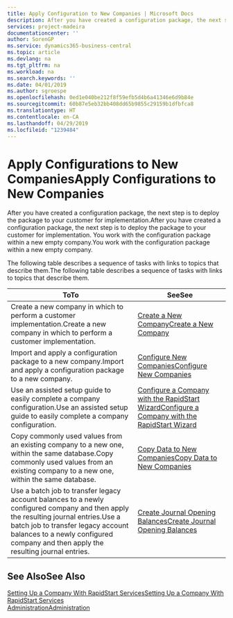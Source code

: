 ```yaml
---
title: Apply Configuration to New Companies | Microsoft Docs
description: After you have created a configuration package, the next step is to deploy the package to your customer for implementation. You use the configuration with a new empty company.
services: project-madeira
documentationcenter: ''
author: SorenGP
ms.service: dynamics365-business-central
ms.topic: article
ms.devlang: na
ms.tgt_pltfrm: na
ms.workload: na
ms.search.keywords: ''
ms.date: 04/01/2019
ms.author: sgroespe
ms.openlocfilehash: 0ed1e040be212f8f59efb5d4b6a41346e6d9b84e
ms.sourcegitcommit: 60b87e5eb32bb408dd65b9855c29159b1dfbfca8
ms.translationtype: HT
ms.contentlocale: en-CA
ms.lasthandoff: 04/29/2019
ms.locfileid: "1239484"
---
```

# <a name="apply-configurations-to-new-companies"></a><span data-ttu-id="c6ef6-104">Apply Configurations to New Companies</span><span class="sxs-lookup"><span data-stu-id="c6ef6-104">Apply Configurations to New Companies</span></span>
<span data-ttu-id="c6ef6-105">After you have created a configuration package, the next step is to deploy the package to your customer for implementation.</span><span class="sxs-lookup"><span data-stu-id="c6ef6-105">After you have created a configuration package, the next step is to deploy the package to your customer for implementation.</span></span> <span data-ttu-id="c6ef6-106">You work with the configuration package within a new empty company.</span><span class="sxs-lookup"><span data-stu-id="c6ef6-106">You work with the configuration package within a new empty company.</span></span>  

 <span data-ttu-id="c6ef6-107">The following table describes a sequence of tasks with links to topics that describe them.</span><span class="sxs-lookup"><span data-stu-id="c6ef6-107">The following table describes a sequence of tasks with links to topics that describe them.</span></span>

|<span data-ttu-id="c6ef6-108">**To**</span><span class="sxs-lookup"><span data-stu-id="c6ef6-108">**To**</span></span>|<span data-ttu-id="c6ef6-109">**See**</span><span class="sxs-lookup"><span data-stu-id="c6ef6-109">**See**</span></span>|  
|------------|-------------|  
|<span data-ttu-id="c6ef6-110">Create a new company in which to perform a customer implementation.</span><span class="sxs-lookup"><span data-stu-id="c6ef6-110">Create a new company in which to perform a customer implementation.</span></span>|[<span data-ttu-id="c6ef6-111">Create a New Company</span><span class="sxs-lookup"><span data-stu-id="c6ef6-111">Create a New Company</span></span>](admin-how-to-create-a-new-company.md)|  
|<span data-ttu-id="c6ef6-112">Import and apply a configuration package to a new company.</span><span class="sxs-lookup"><span data-stu-id="c6ef6-112">Import and apply a configuration package to a new company.</span></span>|[<span data-ttu-id="c6ef6-113">Configure New Companies</span><span class="sxs-lookup"><span data-stu-id="c6ef6-113">Configure New Companies</span></span>](admin-how-to-configure-new-companies.md)|  
|<span data-ttu-id="c6ef6-114">Use an assisted setup guide to easily complete a company configuration.</span><span class="sxs-lookup"><span data-stu-id="c6ef6-114">Use an assisted setup guide to easily complete a company configuration.</span></span>|[<span data-ttu-id="c6ef6-115">Configure a Company with the RapidStart Wizard</span><span class="sxs-lookup"><span data-stu-id="c6ef6-115">Configure a Company with the RapidStart Wizard</span></span>](admin-how-to-configure-a-company-with-the-rapidstart-wizard.md)|
|<span data-ttu-id="c6ef6-116">Copy commonly used values from an existing company to a new one, within the same database.</span><span class="sxs-lookup"><span data-stu-id="c6ef6-116">Copy commonly used values from an existing company to a new one, within the same database.</span></span>|[<span data-ttu-id="c6ef6-117">Copy Data to New Companies</span><span class="sxs-lookup"><span data-stu-id="c6ef6-117">Copy Data to New Companies</span></span>](admin-how-to-copy-data-to-new-companies.md)|  
|<span data-ttu-id="c6ef6-118">Use a batch job to transfer legacy account balances to a newly configured company and then apply the resulting journal entries.</span><span class="sxs-lookup"><span data-stu-id="c6ef6-118">Use a batch job to transfer legacy account balances to a newly configured company and then apply the resulting journal entries.</span></span>|[<span data-ttu-id="c6ef6-119">Create Journal Opening Balances</span><span class="sxs-lookup"><span data-stu-id="c6ef6-119">Create Journal Opening Balances</span></span>](admin-how-to-create-journal-opening-balances.md)|  

## <a name="see-also"></a><span data-ttu-id="c6ef6-120">See Also</span><span class="sxs-lookup"><span data-stu-id="c6ef6-120">See Also</span></span>  
[<span data-ttu-id="c6ef6-121">Setting Up a Company With RapidStart Services</span><span class="sxs-lookup"><span data-stu-id="c6ef6-121">Setting Up a Company With RapidStart Services</span></span>](admin-set-up-a-company-with-rapidstart.md)  
[<span data-ttu-id="c6ef6-122">Administration</span><span class="sxs-lookup"><span data-stu-id="c6ef6-122">Administration</span></span>](admin-setup-and-administration.md)
